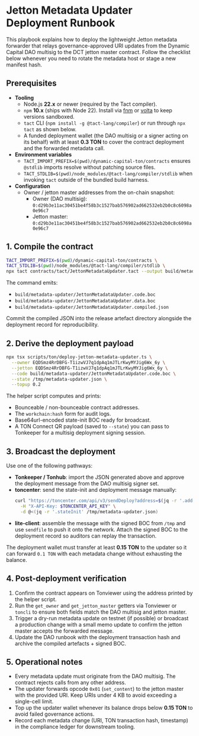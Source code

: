 # Jetton Metadata Updater Deployment Runbook

This playbook explains how to deploy the lightweight Jetton metadata forwarder
that relays governance-approved URI updates from the Dynamic Capital DAO
multisig to the DCT jetton master contract. Follow the checklist below whenever
you need to rotate the metadata host or stage a new manifest hash.

## Prerequisites

- **Tooling**
  - Node.js **22.x** or newer (required by the Tact compiler).
  - `npm` **10.x** (ships with Node 22). Install via
    [fnm](https://github.com/Schniz/fnm) or [volta](https://volta.sh/) to keep
    versions sandboxed.
  - `tact` CLI (`npm install -g @tact-lang/compiler`) or run through `npx tact`
    as shown below.
  - A funded deployment wallet (the DAO multisig or a signer acting on its
    behalf) with at least **0.3 TON** to cover the contract deployment and the
    forwarded metadata call.
- **Environment variables**
  - `TACT_IMPORT_PREFIX=$(pwd)/dynamic-capital-ton/contracts` ensures `@stdlib`
    imports resolve without patching source files.
  - `TACT_STDLIB=$(pwd)/node_modules/@tact-lang/compiler/stdlib` when invoking
    `tact` outside of the bundled build harness.
- **Configuration**
  - Owner / jetton master addresses from the on-chain snapshot:
    - Owner (DAO multisig):
      `0:d29b3e11ac30451be4f58b3c1527bab576902ad662532eb2b0c8c6098a0e96c7`
    - Jetton master:
      `0:d29b3e11ac30451be4f58b3c1527bab576902ad662532eb2b0c8c6098a0e96c7`

## 1. Compile the contract

```bash
TACT_IMPORT_PREFIX=$(pwd)/dynamic-capital-ton/contracts \
TACT_STDLIB=$(pwd)/node_modules/@tact-lang/compiler/stdlib \
npx tact contracts/tact/JettonMetadataUpdater.tact --output build/metadata-updater
```

The command emits:

- `build/metadata-updater/JettonMetadataUpdater.code.boc`
- `build/metadata-updater/JettonMetadataUpdater.data.boc`
- `build/metadata-updater/JettonMetadataUpdater.compiled.json`

Commit the compiled JSON into the release artefact directory alongside the
deployment record for reproducibility.

## 2. Derive the deployment payload

```bash
npx tsx scripts/ton/deploy-jetton-metadata-updater.ts \
  --owner EQDSmz4RrDBFG-T1izwVJ7q1dpAq1mJTLrKwyMYJig6Wx_6y \
  --jetton EQDSmz4RrDBFG-T1izwVJ7q1dpAq1mJTLrKwyMYJig6Wx_6y \
  --code build/metadata-updater/JettonMetadataUpdater.code.boc \
  --state /tmp/metadata-updater.json \
  --topup 0.2
```

The helper script computes and prints:

- Bounceable / non-bounceable contract addresses.
- The `workchain:hash` form for audit logs.
- Base64url-encoded state-init BOC ready for broadcast.
- A TON Connect QR payload (saved to `--state`) you can pass to Tonkeeper for a
  multisig deployment signing session.

## 3. Broadcast the deployment

Use one of the following pathways:

- **Tonkeeper / Tonhub**: import the JSON generated above and approve the
  deployment message from the DAO multisig signer set.
- **toncenter**: send the state-init and deployment message manually:
  ```bash
  curl "https://toncenter.com/api/v3/sendDeploy?address=$(jq -r '.address' /tmp/metadata-updater.json)" \
    -H "X-API-Key: $TONCENTER_API_KEY" \
    -d @<(jq -r '.stateInit' /tmp/metadata-updater.json)
  ```
- **lite-client**: assemble the message with the signed BOC from `/tmp` and use
  `sendfile` to push it onto the network. Attach the signed BOC to the
  deployment record so auditors can replay the transaction.

The deployment wallet must transfer at least **0.15 TON** to the updater so it
can forward `0.1 TON` with each metadata change without exhausting the balance.

## 4. Post-deployment verification

1. Confirm the contract appears on Tonviewer using the address printed by the
   helper script.
2. Run the `get_owner` and `get_jetton_master` getters via Tonviewer or `toncli`
   to ensure both fields match the DAO multisig and jetton master.
3. Trigger a dry-run metadata update on testnet (if possible) or broadcast a
   production change with a small memo update to confirm the jetton master
   accepts the forwarded message.
4. Update the DAO runbook with the deployment transaction hash and archive the
   compiled artefacts + signed BOC.

## 5. Operational notes

- Every metadata update must originate from the DAO multisig. The contract
  rejects calls from any other address.
- The updater forwards opcode `0x01` (`set_content`) to the jetton master with
  the provided URI. Keep URIs under 4 KB to avoid exceeding a single-cell limit.
- Top up the updater wallet whenever its balance drops below **0.15 TON** to
  avoid failed governance actions.
- Record each metadata change (URI, TON transaction hash, timestamp) in the
  compliance ledger for downstream tooling.
